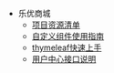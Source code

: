 - 乐优商城
  - [项目资源清单](project/leyoumall/Introduction/list.md)
  - [自定义组件使用指南](project/leyoumall/Introduction/custom_component.md)
  - [thymeleaf快速上手](project/leyoumall/Introduction/thymeleaf-quick-start.md)
  - [用户中心接口说明](project/leyoumall/Introduction/user-interface.md)

